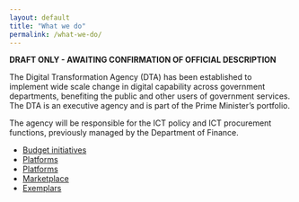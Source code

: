 ```yaml
---
layout: default
title: "What we do"
permalink: /what-we-do/
---
```


**DRAFT ONLY - AWAITING CONFIRMATION OF OFFICIAL DESCRIPTION**

The Digital Transformation Agency (DTA) has been established to implement wide scale change in digital capability across government departments, benefiting the public and other users of government services.  The DTA is an executive agency and is part of the Prime Minister’s portfolio.

The agency will be responsible for the ICT policy and ICT procurement functions, previously managed by the Department of Finance. 



<ul class="list-small">

  <li>
    <a href="/what-we-do/budget/">Budget initiatives</a>
  </li>
  <li>
    <a href="/what-we-do/platforms/">Platforms</a>
  </li>
  <li>
    <a href="/what-we-do/policy/">Platforms</a>
  </li>
  <li>
    <a href="/what-we-do/marketplace/">Marketplace</a>
  </li>
  <li>
    <a href="/what-we-do/exemplars/">Exemplars</a>
  </li>  

</ul>



